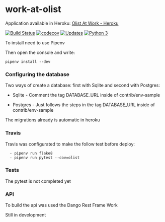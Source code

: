 # work-at-olist


Application available in Heroku: [Olist At Work - Heroku](https://olistproject.herokuapp.com/)

[![Build Status](https://travis-ci.com/jona04/work-at-olist.svg?branch=master)](https://travis-ci.com/jona04/work-at-olist)
[![codecov](https://codecov.io/gh/jona04/work-at-olist/branch/master/graph/badge.svg)](https://codecov.io/gh/jona04/work-at-olist)
[![Updates](https://pyup.io/repos/github/jona04/work-at-olist/shield.svg)](https://pyup.io/repos/github/jona04/work-at-olist/)
[![Python 3](https://pyup.io/repos/github/jona04/work-at-olist/python-3-shield.svg)](https://pyup.io/repos/github/jona04/work-at-olist/)


To install need to use Pipenv

Then open the console and write:
```console
pipenv install --dev
```

### Configuring the database

Two ways of create a database: first with Sqlite and second with Postgres:

* Sqlite - Comment the tag DATABASE_URL inside of contrib/env-sample

* Postgres - Just follows the steps in the tag DATABASE_URL inside of contrib/env-sample

The migrations already is automatic in heroku

### Travis

Travis was configurated to make the follow test before deploy:

```
  - pipenv run flake8
  - pipenv run pytest --cov=olist
```

### Tests

The pytest is not completed yet

### API 

To build the api was used the Dango Rest Frame Work

Still in development
